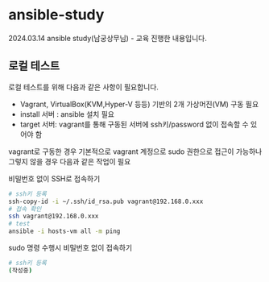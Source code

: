 # ansible-study
2024.03.14 ansible study(남궁상무님) - 교육 진행한 내용입니다.

## 로컬 테스트

로컬 테스트를 위해 다음과 같은 사항이 필요합니다.
- Vagrant, VirtualBox(KVM,Hyper-V 등등) 기반의 2개 가상머진(VM) 구동 필요
- install 서버 : ansible 설치 필요 
- target 서버: vagrant를 통해 구동된 서버에 ssh키/password 없이 접속할 수 있어야 함

vagrant로 구동한 경우 기본적으로 vagrant 계정으로 sudo 권한으로 접근이 가능하나 그렇지 않을 경우 다음과 같은 작업이 필요

비밀번호 없이 SSH로 접속하기

```zsh
# ssh키 등록
ssh-copy-id -i ~/.ssh/id_rsa.pub vagrant@192.168.0.xxx
# 접속 확인
ssh vagrant@192.168.0.xxx
# test
ansible -i hosts-vm all -m ping
```

sudo 명령 수행시 비밀번호 없이 접속하기
```zsh
# ssh키 등록
(작성중)
```
